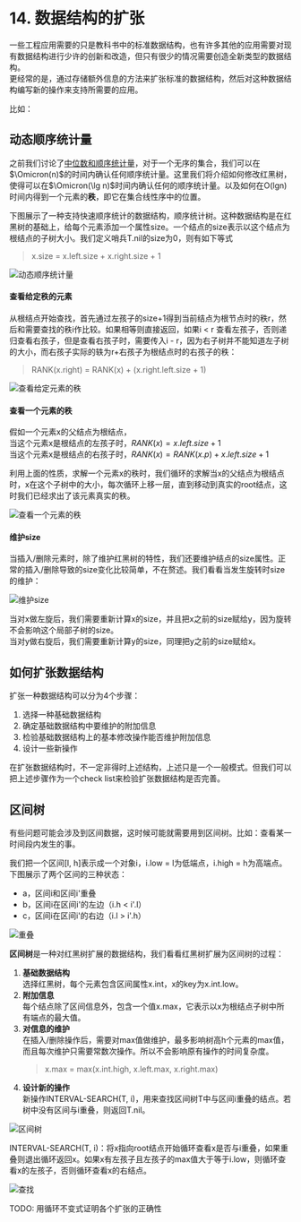 # 14. 数据结构的扩张

一些工程应用需要的只是教科书中的标准数据结构，也有许多其他的应用需要对现有数据结构进行少许的创新和改造，但只有很少的情况需要创造全新类型的数据结构。  
更经常的是，通过存储额外信息的方法来扩张标准的数据结构，然后对这种数据结构编写新的操作来支持所需要的应用。 

比如： 

## 动态顺序统计量
之前我们讨论了[中位数和顺序统计量](Docs/Chapter/9.中位数和顺序统计量.md)，对于一个无序的集合，我们可以在$\Omicron(n)$的时间内确认任何顺序统计量。这里我们将介绍如何修改红黑树，使得可以在$\Omicron(\lg n)$时间内确认任何的顺序统计量。以及如何在O(lgn)时间内得到一个元素的**秩**，即它在集合线性序中的位置。  

下图展示了一种支持快速顺序统计的数据结构，顺序统计树。这种数据结构是在红黑树的基础上，给每个元素添加一个属性size。一个结点的size表示以这个结点为根结点的子树大小。我们定义哨兵T.nil的size为0，则有如下等式
> x.size = x.left.size + x.right.size + 1

![动态顺序统计量](https://raw.githubusercontent.com/maomao9003/Introduction-to-Algorithms/master/.res/14_1.PNG)

#### 查看给定秩的元素

从根结点开始查找，首先通过左孩子的size+1得到当前结点为根节点时的秩r，然后和需要查找的秩i作比较。如果相等则直接返回，如果i < r 查看左孩子，否则递归查看右孩子，但是查看右孩子时，需要传入i - r，因为右子树并不能知道左子树的大小，而右孩子实际的轶为r+右孩子为根结点时的右孩子的秩：  
> RANK(x.right) = RANK(x) + (x.right.left.size + 1)

![查看给定元素的秩](https://raw.githubusercontent.com/maomao9003/Introduction-to-Algorithms/master/.res/14_OS_SELECT.PNG)

#### 查看一个元素的秩

假如一个元素x的父结点为根结点，  
当这个元素x是根结点的左孩子时，$RANK(x) = x.left.size + 1$  
当这个元素x是根结点的右孩子时，$RANK(x) = RANK(x.p) + x.left.size + 1$  

利用上面的性质，求解一个元素x的秩时，我们循环的求解当x的父结点为根结点时，x在这个子树中的大小，每次循环上移一层，直到移动到真实的root结点，这时我们已经求出了该元素真实的秩。

![查看一个元素的秩](https://raw.githubusercontent.com/maomao9003/Introduction-to-Algorithms/master/.res/14_OS_RANK.PNG)

#### 维护size
当插入/删除元素时，除了维护红黑树的特性，我们还要维护结点的size属性。正常的插入/删除导致的size变化比较简单，不在赘述。我们看看当发生旋转时size的维护：

![维护size](https://raw.githubusercontent.com/maomao9003/Introduction-to-Algorithms/master/.res/14_ROTATE.PNG)

当对x做左旋后，我们需要重新计算x的size，并且把x之前的size赋给y，因为旋转不会影响这个局部子树的size。  
当对y做右旋后，我们需要重新计算y的size，同理把y之前的size赋给x。  

## 如何扩张数据结构

扩张一种数据结构可以分为4个步骤：
1. 选择一种基础数据结构
2. 确定基础数据结构中要维护的附加信息
3. 检验基础数据结构上的基本修改操作能否维护附加信息
4. 设计一些新操作

在扩张数据结构时，不一定非得时上述结构，上述只是一个一般模式。但我们可以把上述步骤作为一个check list来检验扩张数据结构是否完善。  

## 区间树

有些问题可能会涉及到区间数据，这时候可能就需要用到区间树。比如：查看某一时间段内发生的事。

我们把一个区间[l, h]表示成一个对象i，i.low = l为低端点，i.high = h为高端点。  
下图展示了两个区间的三种状态：
* a，区间i和区间i'重叠
* b，区间i在区间i'的左边（i.h < i'.l）
* c，区间i在区间i'的右边（i.l > i'.h）

![重叠](https://raw.githubusercontent.com/maomao9003/Introduction-to-Algorithms/master/.res/14_3.PNG)

**区间树**是一种对红黑树扩展的数据结构，我们看看红黑树扩展为区间树的过程：  

1. **基础数据结构**  
    选择红黑树，每个元素包含区间属性x.int，x的key为x.int.low。
2. **附加信息**  
    每个结点除了区间信息外，包含一个值x.max，它表示以x为根结点子树中所有端点的最大值。
3. **对信息的维护**  
    在插入/删除操作后，需要对max值做维护，最多影响树高h个元素的max值，而且每次维护只需要常数次操作。所以不会影响原有操作的时间复杂度。
    > x.max = max(x.int.high, x.left.max, x.right.max)
4. **设计新的操作**  
    新操作INTERVAL-SEARCH(T, i)，用来查找区间树T中与区间i重叠的结点。若树中没有区间与i重叠，则返回T.nil。

![区间树](https://raw.githubusercontent.com/maomao9003/Introduction-to-Algorithms/master/.res/14_4.PNG)

INTERVAL-SEARCH(T, i)：将x指向root结点开始循环查看x是否与i重叠，如果重叠则退出循环返回x。如果x有左孩子且左孩子的max值大于等于i.low，则循环查看x的左孩子，否则循环查看x的右结点。  

![查找](https://raw.githubusercontent.com/maomao9003/Introduction-to-Algorithms/master/.res/14_INTERVAL_SEARCH.PNG)

TODO: 用循环不变式证明各个扩张的正确性